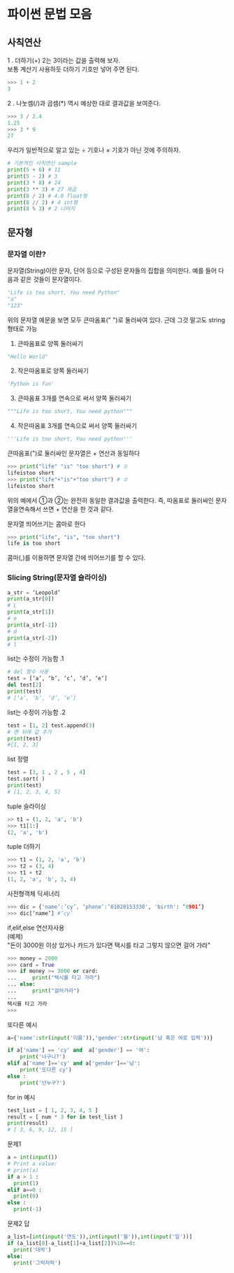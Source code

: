 
파이썬 문법 모음
=============

사칙연산
------
 1 . 더하기(+) 2는 3이라는 값을 출력해 보자.   
보통 계산기 사용하듯 더하기 기호만 넣어 주면 된다.  
```python
>>> 1 + 2
3
```
2 . 나눗셈(/)과 곱셈(*) 역시 예상한 대로 결과값을 보여준다.  
```py
>>> 3 / 2.4
1.25
>>> 3 * 9
27
```
우리가 일반적으로 알고 있는 ÷ 기호나 × 기호가 아닌 것에 주의하자.
```py
# 기본적인 사칙연산 sample
print(5 + 6) # 11
print(5 - 2) # 3
print(3 * 8) # 24
print(3 ** 3) # 27 제곱
print(8 / 2) # 4.0 float형
print(8 // 2) # 4 int형
print(8 % 3) # 2 나머지
```
문자형
----
### <b>문자열</b> 이란?  
문자열(String)이란 문자, 단어 등으로 구성된 문자들의 집합을 의미한다. 예를 들어 다음과 같은 것들이 문자열이다.

```py
"Life is too short, You need Python"
"a"
"123"
```
위의 문자열 예문을 보면 모두 큰따옴표(" ")로 둘러싸여 있다. 
근데 그것 말고도 string 형태로 가능

1. 큰따옴표로 양쪽 둘러싸기
```py
"Hello World"
```
2. 작은따옴표로 양쪽 둘러싸기
```py
'Python is fun'
```
3. 큰따옴표 3개를 연속으로 써서 양쪽 둘러싸기
```py
"""Life is too short, You need python"""
```
4. 작은따옴표 3개를 연속으로 써서 양쪽 둘러싸기
```py
'''Life is too short, You need python'''
```
큰따옴표(")로 둘러싸인 문자열은 + 연산과 동일하다
```py
>>> print("life" "is" "too short") # ①
lifeistoo short
>>> print("life"+"is"+"too short") # ②
lifeistoo short
```
위의 예에서 ①과 ②는 완전히 동일한 결과값을 출력한다. 즉, 따옴표로 둘러싸인 문자열을연속해서 쓰면 + 연산을 한 것과 같다.

문자열 띄어쓰기는 콤마로 한다  
```py
>>> print("life", "is", "too short")
life is too short
```
콤마(,)를 이용하면 문자열 간에 띄어쓰기를 할 수 있다.

### <b>Slicing String(문자열 슬라이싱)</b>
```py
a_str = ‘Leopold’
print(a_str[0])
# L
print(a_str[1])
# e
print(a_str[-1])
# d
print(a_str[-2])
# l
```
list는 수정이 가능함 .1
```py
# del 함수 사용 
test = [‘a’, ‘b’, ‘c’, ‘d’, ‘e‘] 
del test[2]
print(test)
# [‘a’, ‘b’, ‘d’, ‘e’]
```

list는 수정이 가능함 .2
```py
test = [1, 2] test.append(3)
# 맨 뒤에 값 추가
print(test)
#[1, 2, 3]
```
list 정렬
```py
test = [3, 1 , 2 , 5 , 4] 
test.sort( )
print(test) 
# [1, 2, 3, 4, 5]
```
tuple 슬라이싱
```py
>> t1 = (1, 2, 'a', 'b')
>>> t1[1:]
(2, 'a', 'b')
```
tuple 더하기
```py
>>> t1 = (1, 2, 'a', 'b')
>>> t2 = (3, 4)
>>> t1 + t2
(1, 2, 'a', 'b', 3, 4)
```
사전형객체 딕셔너리
```py
>>> dic = {'name’:’cy’, ‘phone’:’01020153330', 'birth': ‘0901’}
>>> dic[‘name’] #’cy’

```
if,elif,else 연산자사용  
(예제)  
"돈이 3000원 이상 있거나 카드가 있다면 택시를 타고 그렇지 않으면 걸어 가라"
```py
>>> money = 2000
>>> card = True
>>> if money >= 3000 or card:
...     print("택시를 타고 가라")
... else:
...     print("걸어가라")
...
택시를 타고 가라
>>>
```

또다른 예시
```py
a={'name':str(input('이름')),'gender':str(input('남 혹은 여로 입력'))}

if a['name'] == 'cy' and  a['gender'] == '여':
    print('너구나?')
elif a['name']=='cy' and a['gender']=='남':
    print('또다른 cy')
else :
    print('넌누구?')
```

for in 예시
```py
test_list = [ 1, 2, 3, 4, 5 ]
result = [ num * 3 for in test_list ]
print(result)
# [ 3, 6, 9, 12, 15 ]
```

문제1
```py
a = int(input())
# Print a value:
# print(a)
if a > 1 :
  print(1)
elif a==0 :
  print(0)
else :
  print(-1)
```
문제2 답
```py
a_list=[int(input('연도')),int(input('월')),int(input('일'))]
if (a_list[0]-a_list[1]+a_list[2])%10==0:
  print('대박')
else:
  print('그럭저럭')
```